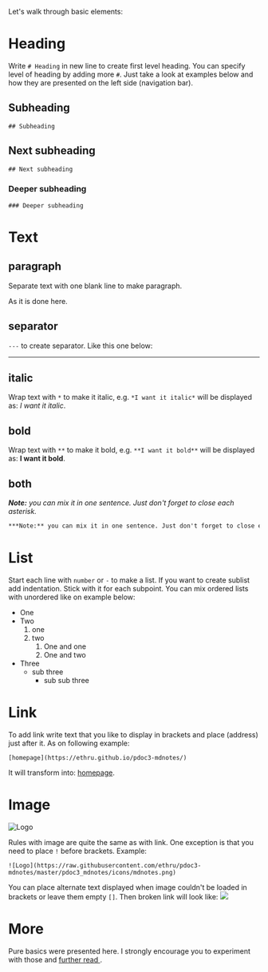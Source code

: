 Let's walk through basic elements:

# Heading

Write `# Heading` in new line to create first level heading. You can specify level of heading by adding more `#`. Just 
take a look at examples below and how they are presented on the left side (navigation bar).

## Subheading

`## Subheading` 

## Next subheading

`## Next subheading` 

### Deeper subheading

`### Deeper subheading` 

# Text

## paragraph

Separate text with one blank line to make paragraph.

As it is done here.

## separator

`---` to create separator. Like this one below:

---

## italic

Wrap text with `*` to make it italic, e.g. `*I want it italic*` will be displayed as: *I want it italic*.

## bold

Wrap text with `**` to make it bold, e.g. `**I want it bold**` will be displayed as: **I want it bold**.

## both

***Note:** you can mix it in one sentence. Just don't forget to close each asterisk.* 

```markdown
***Note:** you can mix it in one sentence. Just don't forget to close each asterisk.* 
```

# List

Start each line with `number` or `-` to make a list. If you want to create sublist add indentation. Stick with it for 
each subpoint. You can mix ordered lists with unordered like on example below:

- One
- Two
    1. one
    2. two
        1. One and one
        2. One and two
- Three
    - sub three
        - sub sub three


# Link

To add link write text that you like to display in brackets and place (address) just after it. As on following example:
```
[homepage](https://ethru.github.io/pdoc3-mdnotes/)
```
It will transform into: [homepage](https://ethru.github.io/pdoc3-mdnotes/).

# Image

![Logo](https://raw.githubusercontent.com/ethru/pdoc3-mdnotes/master/pdoc3_mdnotes/icons/mdnotes.png)

Rules with image are quite the same as with link. One exception is that you need to place `!` before brackets. Example:
```
![Logo](https://raw.githubusercontent.com/ethru/pdoc3-mdnotes/master/pdoc3_mdnotes/icons/mdnotes.png)
```
You can place alternate text displayed when image couldn't be loaded in brackets or leave them empty `[]`. Then broken 
link will look like:
![](https://github.com/ethru/NOimg.jpg)

# More

Pure basics were presented here. I strongly encourage you to experiment with those and [further read
](https://www.markdownguide.org/).
